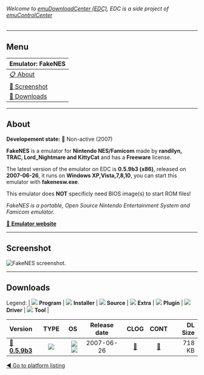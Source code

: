 ###### Welcome to [emuDownloadCenter (EDC)](https://github.com/PhoenixInteractiveNL/emuDownloadCenter/wiki/), EDC is a side project of [emuControlCenter](https://github.com/PhoenixInteractiveNL/emuControlCenter/wiki/)
***
## Menu
| **Emulator: FakeNES** |
|:---------|
| [:clipboard: About](#about) |
| [:sunrise: Screenshot](#screenshot) |
| [:floppy_disk: Downloads](#downloads) |
***
## About
**Developement state:** :red_circle: Non-active (2007)

**FakeNES** is a emulator for **Nintendo NES/Famicom** made by **randilyn, TRAC, Lord_Nightmare and KittyCat** and has a **Freeware** license.

The latest version of the emulator on EDC is **0.5.9b3 (x86)**, released on **2007-06-26**, it runs on **Windows XP,Vista,7,8,10**, you can start this emulator with **fakenesw.exe**.

This emulator does **NOT** specificly need BIOS image(s) to start ROM files!

_FakeNES is a portable, Open Source Nintendo Entertainment System and Famicom emulator._

[:link: **Emulator website**](http://fakenes.sourceforge.net/)
***
## Screenshot
![](https://raw.githubusercontent.com/PhoenixInteractiveNL/emuDownloadCenter/master/hooks/fakenes/emulator_screen_01.jpg "FakeNES screenshot.")
***
## Downloads
Legend: | 
![](https://raw.githubusercontent.com/wiki/PhoenixInteractiveNL/emuDownloadCenter/images_misc/icon_program_24.png) **Program** | 
![](https://raw.githubusercontent.com/wiki/PhoenixInteractiveNL/emuDownloadCenter/images_misc/icon_installer_24.png) **Installer** | 
![](https://raw.githubusercontent.com/wiki/PhoenixInteractiveNL/emuDownloadCenter/images_misc/icon_source_code_24.png) **Source** | 
![](https://raw.githubusercontent.com/wiki/PhoenixInteractiveNL/emuDownloadCenter/images_misc/icon_extra_24.png) **Extra** | 
![](https://raw.githubusercontent.com/wiki/PhoenixInteractiveNL/emuDownloadCenter/images_misc/icon_plugin_24.png) **Plugin** | 
![](https://raw.githubusercontent.com/wiki/PhoenixInteractiveNL/emuDownloadCenter/images_misc/icon_driver_24.png) **Driver** | 
![](https://raw.githubusercontent.com/wiki/PhoenixInteractiveNL/emuDownloadCenter/images_misc/icon_tool_24.png) **Tool** | 
 
| Version | TYPE | OS | Release date | CLOG | CONT | DL Size |
|:--------|:----:|---:|:------------:|:----:|:----:|--------:|
| [:floppy_disk: **0.5.9b3**](https://github.com/PhoenixInteractiveNL/edc-repo0004/raw/master/fakenes/0.5.9b3.7z) | ![](https://raw.githubusercontent.com/wiki/PhoenixInteractiveNL/emuDownloadCenter/images_misc/icon_program_24.png) | ![](https://raw.githubusercontent.com/wiki/PhoenixInteractiveNL/emuDownloadCenter/images_misc/logo_windows_24.png)![](https://raw.githubusercontent.com/wiki/PhoenixInteractiveNL/emuDownloadCenter/images_misc/icon_32-bit_24.png) | 2007-06-26 | [:page_facing_up:](https://github.com/PhoenixInteractiveNL/edc-repo0004/blob/master/fakenes/0.5.9b3_changelog.txt) | [:mag_right:](https://github.com/PhoenixInteractiveNL/edc-repo0004/blob/master/fakenes/0.5.9b3_contents.txt) | 718 KB |

[:arrow_backward: Go to platform listing](https://github.com/PhoenixInteractiveNL/emuDownloadCenter/wiki/EDC-Platform-List)
